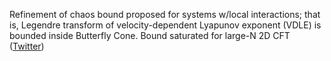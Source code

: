 
Refinement of chaos bound proposed for systems w/local interactions; that is, Legendre transform of velocity-dependent Lyapunov exponent (VDLE) is bounded  inside Butterfly Cone. Bound saturated for large-N 2D CFT ([Twitter](https://twitter.com/JoshuahHeath/status/1161297797691297797))
